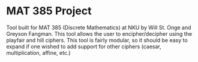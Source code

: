 # MAT 385 Project

Tool built for MAT 385 (Discrete Mathematics) at NKU by Will St. Onge and Greyson Fangman. This tool allows the user to encipher/decipher using the playfair and hill ciphers. 
This tool is fairly modular, so it should be easy to expand if one wished to add support for other ciphers (caesar, multiplication, affine, etc.)

